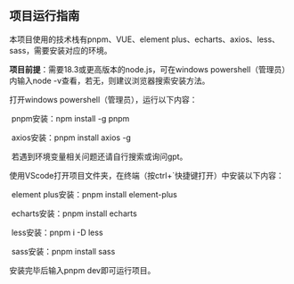## **项目运行指南**

本项目使用的技术栈有pnpm、VUE、element plus、echarts、axios、less、sass，需要安装对应的环境。

**项目前提**：需要18.3或更高版本的node.js，可在windows powershell（管理员）内输入node -v查看，若无，则建议浏览器搜索安装方法。

打开windows powershell（管理员），运行以下内容：

​	pnpm安装：npm install -g pnpm

​	axios安装：pnpm install axios -g

​	若遇到环境变量相关问题还请自行搜索或询问gpt。

使用VScode打开项目文件夹，在终端（按ctrl+`快捷键打开）中安装以下内容：

​	element plus安装：pnpm install element-plus

​	echarts安装：pnpm install echarts

​	less安装：pnpm i -D less

​	sass安装：pnpm install sass

安装完毕后输入pnpm dev即可运行项目。

